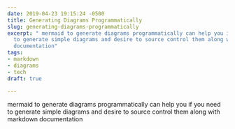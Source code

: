 ```yaml
---
date: 2019-04-23 19:15:24 -0500
title: Generating Diagrams Programmatically
slug: generating-diagrams-programmatically
excerpt: " mermaid to generate diagrams programmatically can help you if you need
  to generate simple diagrams and desire to source control them along with markdown
  documentation"
tags:
- markdown
- diagrams
- tech
draft: true

---
```

mermaid to generate diagrams programmatically can help you if you need to generate simple diagrams and desire to source control them along with markdown documentation
